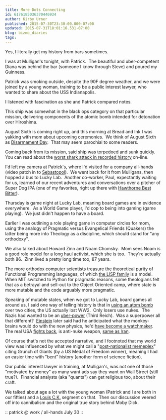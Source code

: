 ```yaml
---
title: More Dots Connecting
id: 6176185036370446934
author: Kirby Urner
published: 2015-07-30T23:30:00.000-07:00
updated: 2015-07-31T18:01:16.531-07:00
blog: bizmo_diaries
tags: 
---
```


Yes, I literally get my history from bars sometimes.

I was at Mulligan's tonight, with Patrick.  The beautiful and uber-competent Diana was behind the bar (someone I know through Steve) and poured my Guinness.  

Patrick was smoking outside, despite the 90F degree weather, and we were joined by a young woman, training to be a public interest lawyer, who wanted to share about the USS Indianapolis.

I listened with fascination as she and Patrick compared notes.

This ship was somewhat in the black ops category on that particular mission, delivering components of the atomic bomb intended for detonation over Hiroshima.

August Sixth is coming right up, and this morning at Bread and Ink I was yakking with mom about upcoming ceremonies.  We think of August Sixth as [Disarmament Day](http://controlroom.blogspot.com/2013/08/a-bomb-day.html).  That may seem parochial to some readers.

Coming back from its mission, said ship was torpedoed and sunk quickly.  You can read about the [worst shark attack in recorded history](http://www.smithsonianmag.com/history/the-worst-shark-attack-in-history-25715092/) on-line.

I'd left my camera at Patrick's, where I'd visited for a company all-hands (video patch in to [Sebastopol](https://www.flickr.com/photos/kirbyurner/sets/72157637435877044)).  We went back for it from Mulligans, then hopped a bus to Lucky Lab.  Another co-worker, Paul, expectantly waiting for us, learned of our recent adventures and conversations over a pitcher of Super Dog IPA (one of my favorites, right up there with [Hawthorne Best Bitter](http://www.wweek.com/portland/article-23874-beer_review_hawthornes_best_bitter_%28lucky_labrador%29.html)).

Thursday is game night at Lucky Lab, meaning board games are in evidence everywhere.  As a World Game player, I'd cop to being into gaming (game playing).  We just didn't happen to have a board.

Earlier I was outlining a role playing game in computer circles for mom, using the analogy of Pragmatic versus Evangelical Friends (Quakers) the latter being more into Theology as a discipline, which should stand for "any orthodoxy".

We also talked about Howard Zinn and Noam Chomsky.  Mom sees Noam is a good role model for a long haul activist, which she is too.  They're actually both 86.  Zinn lived a pretty long time too, 87 years.

The more orthodox computer scientists treasure the theoretical purity of Functional Programming languages, of which [the LISP family](http://controlroom.blogspot.com/2015/07/ramping-up.html) is a model.  When MIT switched to Python for pragmatic reasons, some theologians felt that as a betrayal and sell-out to the Object Oriented camp, where state is more mutable and the code arguably more pragmatic.

Speaking of mutable states, when we got to Lucky Lab, board games all around us, I said one way of telling history is that in [using an atom bomb](http://mybizmo.blogspot.com/2009/12/freeman-dyson-in-portland.html) over two cities, the US actually lost WW2.  Only losers use nukes.  The Nazis had wanted to be an [uber-power](http://worldgame.blogspot.com/2015/07/on-super-and-uber.html) (Third Reich).  Was a superpower all that different?  [Einstein](http://worldgame.blogspot.com/2010/07/einstein-omsi.html) later said had he anticipated what the monkey-brains would do with the new physics, he'd [have become a watchmaker](http://www.military-quotes.com/albert-einstein.htm).  The real USA [fights back](http://mybizmo.blogspot.com/2006/03/why-we-fight-movie-review.html), is anti-nuke weapon, [same as Iran](http://controlroom.blogspot.com/2015/07/deficiencies-in-english-language.html).

Of course that's not the accepted narrative, and I footnoted that my world view was influenced by what we might call a "[post-nationalist memeplex](http://worldgame.blogspot.com/2015/07/overlays.html)" citing Grunch of Giants (by a US Medal of Freedom winner), meaning I had an easier time with "bent" history (another form of science fiction).

Our public interest lawyer in training, at Mulligan's, was not one of those "motivated by money" as many want ads say they want on Wall Street (still true?).  Financial analysts (aka "quants") can get religious too, about their craft.

We talked about age a lot with the young woman (Patrick and I are both in our fifties) and a [Louis C.K.](http://mybizmo.blogspot.com/2015/07/cooling-my-heels.html) segment on that.  Then our discussion veered off into cannibalism and the original true story behind Moby Dick.

[](https://www.flickr.com/photos/kirbyurner/19990937819/in/dateposted-public/)

:: patrick @ work / all-hands July 30 ::